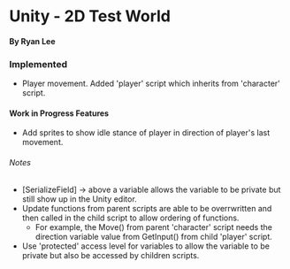# Unity - 2D Test World

#### By Ryan Lee

### Implemented 
* Player movement. Added 'player' script which inherits from 'character' script.

#### Work in Progress Features
* Add sprites to show idle stance of player in direction of player's last movement.

###### Notes
* [SerializeField] -> above a variable allows the variable to be private but still show up in the Unity editor.
* Update functions from parent scripts are able to be overrwritten and then called in the child script to allow ordering of functions. 
  * For example, the Move() from parent 'character' script needs the direction variable value from GetInput() from child 'player' script.
* Use 'protected' access level for variables to allow the variable to be private but also be accessed by children scripts.

